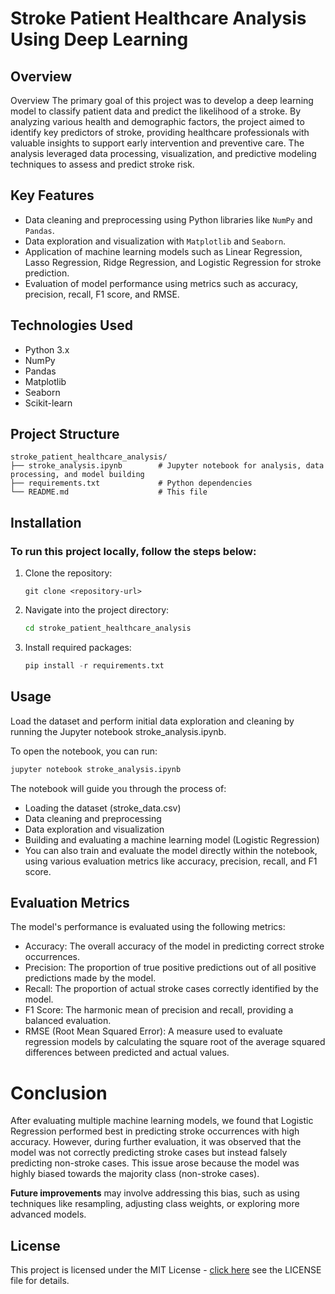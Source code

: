 # Stroke Patient Healthcare Analysis Using Deep Learning

## Overview

Overview
The primary goal of this project was to develop a deep learning model to classify patient data and predict the likelihood of a stroke. By analyzing various health and demographic factors, the project aimed to identify key predictors of stroke, providing healthcare professionals with valuable insights to support early intervention and preventive care. The analysis leveraged data processing, visualization, and predictive modeling techniques to assess and predict stroke risk.

## Key Features
- Data cleaning and preprocessing using Python libraries like `NumPy` and `Pandas`.
- Data exploration and visualization with `Matplotlib` and `Seaborn`.
- Application of machine learning models such as Linear Regression, Lasso Regression, Ridge Regression, and Logistic Regression for stroke prediction.
- Evaluation of model performance using metrics such as accuracy, precision, recall, F1 score, and RMSE.

## Technologies Used
- Python 3.x
- NumPy
- Pandas
- Matplotlib
- Seaborn
- Scikit-learn

## Project Structure

    stroke_patient_healthcare_analysis/
    ├── stroke_analysis.ipynb        # Jupyter notebook for analysis, data processing, and model building
    ├── requirements.txt             # Python dependencies
    └── README.md                    # This file

## Installation

### To run this project locally, follow the steps below:

1.  Clone the repository:

    ```git
    git clone <repository-url>
    ```
    
2.  Navigate into the project directory:
    ```cmd
    cd stroke_patient_healthcare_analysis
    ```

3.  Install required packages:
    ```python
    pip install -r requirements.txt
    ```

## Usage
Load the dataset and perform initial data exploration and cleaning by running the Jupyter notebook stroke_analysis.ipynb.

To open the notebook, you can run:

```bash
jupyter notebook stroke_analysis.ipynb
```

The notebook will guide you through the process of:

 - Loading the dataset (stroke_data.csv)
 - Data cleaning and preprocessing
 - Data exploration and visualization
 - Building and evaluating a machine learning model (Logistic Regression)
 - You can also train and evaluate the model directly within the notebook, using various evaluation metrics like accuracy, precision, recall, and F1 score.

## Evaluation Metrics
The model's performance is evaluated using the following metrics:

 - Accuracy: The overall accuracy of the model in predicting correct stroke occurrences.
 - Precision: The proportion of true positive predictions out of all positive predictions made by the model.
 - Recall: The proportion of actual stroke cases correctly identified by the model.
 - F1 Score: The harmonic mean of precision and recall, providing a balanced evaluation.
 - RMSE (Root Mean Squared Error): A measure used to evaluate regression models by calculating the square root of the average squared differences between predicted and actual values.

# Conclusion
After evaluating multiple machine learning models, we found that Logistic Regression performed best in predicting stroke occurrences with high accuracy. However, during further evaluation, it was observed that the model was not correctly predicting stroke cases but instead falsely predicting non-stroke cases. This issue arose because the model was highly biased towards the majority class (non-stroke cases).

**Future improvements** may involve addressing this bias, such as using techniques like resampling, adjusting class weights, or exploring more advanced models.


## License
This project is licensed under the MIT License - [click here](https://github.com/Kuldeep7k/Healthcare_Analysis_for_Stroke_Prediction/blob/main/LICENSE)  see the LICENSE file for details.